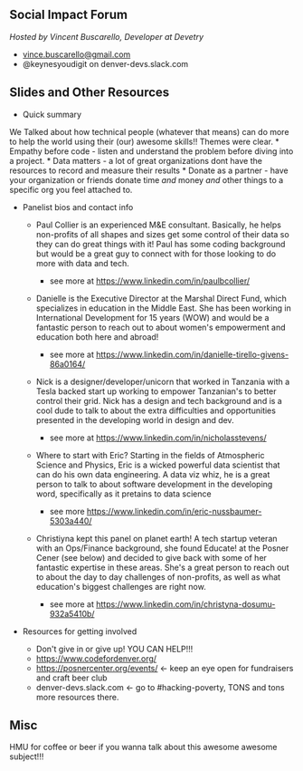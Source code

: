 ## Social Impact Forum 
_Hosted by Vincent Buscarello, Developer at Devetry_ 
* vince.buscarello@gmail.com
* @keynesyoudigit on denver-devs.slack.com


## Slides and Other Resources

* Quick summary

We Talked about how technical people (whatever that means) can do more to help the world using their (our) awesome skills!!
Themes were clear.
    * Empathy before code - listen and understand the problem before diving into a project.
    * Data matters - a lot of great organizations dont have the resources to record and measure their results
    * Donate as a partner - have your organization or friends donate time *and* money *and* other things to a specific org you feel attached to.

* Panelist bios and contact info

    * Paul Collier is an experienced M&E consultant. Basically, he helps non-profits of all shapes and sizes get some control of their data so they can do great things with it! Paul has some coding background but would be a great guy to connect with for those looking to do more with data and tech.
        * see more at https://www.linkedin.com/in/paulbcollier/

    * Danielle is the Executive Director at the Marshal Direct Fund, which specializes in education in the Middle East. She has been working in International Development for 15 years (WOW) and would be a fantastic person to reach out to about women's empowerment and education both here and abroad! 
        * see more at https://www.linkedin.com/in/danielle-tirello-givens-86a0164/

    * Nick is a designer/developer/unicorn that worked in Tanzania with a Tesla backed start up working to empower Tanzanian's to better control their grid. Nick has a design and tech background and is a cool dude to talk to about the extra difficulties and opportunities presented in the developing world in design and dev. 
        * see more at https://www.linkedin.com/in/nicholasstevens/ 

    * Where to start with Eric? Starting in the fields of Atmospheric Science and Physics, Eric is a wicked powerful data scientist that can do his own data engineering. A data viz whiz, he is a great person to talk to about software development in the developing word, specifically as it pretains to data science
    	* see more https://www.linkedin.com/in/eric-nussbaumer-5303a440/

    * Christiyna kept this panel on planet earth! A tech startup veteran with an Ops/Finance background, she found Educate! at the Posner Cener (see below) and decided to give back with some of her fantastic expertise in these areas. She's a great person to reach out to about the day to day challenges of non-profits, as well as what education's biggest challenges are right now.
        * see more at https://www.linkedin.com/in/christyna-dosumu-932a5410b/ 


* Resources for getting involved
    * Don't give in or give up! YOU CAN HELP!!!
    * https://www.codefordenver.org/
    * https://posnercenter.org/events/ <- keep an eye open for fundraisers and craft beer club
    * denver-devs.slack.com <- go to #hacking-poverty, TONS and tons more resources there.


## Misc 
HMU for coffee or beer if you wanna talk about this awesome awesome subject!!!
